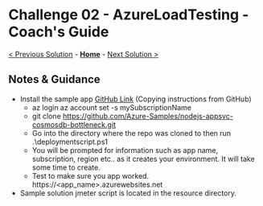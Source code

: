 # Challenge 02 - AzureLoadTesting - Coach's Guide 

[< Previous Solution](./Solution-01.md) - **[Home](./README.md)** - [Next Solution >](./Solution-03.md)

## Notes & Guidance

- Install the sample app [GitHub Link](https://github.com/Azure-Samples/nodejs-appsvc-cosmosdb-bottleneck) (Copying instructions from GitHub)
    - az login
      az account set -s mySubscriptionName
    - git clone https://github.com/Azure-Samples/nodejs-appsvc-cosmosdb-bottleneck.git
    - Go into the directory where the repo was cloned to then run .\deploymentscript.ps1
    - You will be prompted for information such as app name, subscription, region etc.. as it creates your environment.  It will take some time to create.
    - Test to make sure you app worked.  https://<app_name>.azurewebsites.net
- Sample solution jmeter script is located in the resource directory.